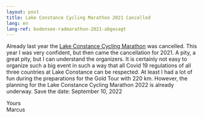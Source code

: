 ```yaml
---
layout: post
title: Lake Constance Cycling Marathon 2021 Cancelled
lang: en
lang-ref: bodensee-radmarathon-2021-abgesagt
---
```


Already last year the [Lake Constance Cycling Marathon](https://bodensee-radmarathon.ch/) was cancelled. This year I was very confident, but then came the cancellation for 2021. A pity, a great pity, but I can understand the organizers. It is certainly not easy to organize such a big event in such a way that all Covid 19 regulations of all three countries at Lake Constance can be respected. At least I had a lot of fun during the preparations for the Gold Tour with 220 km. However, the planning for the Lake Constance Cycling Marathon 2022 is already underway. Save the date: September 10, 2022

Yours  
Marcus
